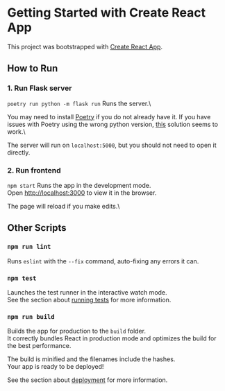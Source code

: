 # Getting Started with Create React App

This project was bootstrapped with [Create React App](https://github.com/facebook/create-react-app).

## How to Run

### 1. Run Flask server

`poetry run python -m flask run`
Runs the server.\

You may need to install [Poetry](https://python-poetry.org/) if you do not already have it. If you have issues with Poetry using the wrong python version, [this](https://github.com/python-poetry/poetry/issues/655#issuecomment-735634429) solution seems to work.\

The server will run on `localhost:5000`, but you should not need to open it directly.

### 2. Run frontend

`npm start`
Runs the app in the development mode.\
Open [http://localhost:3000](http://localhost:3000) to view it in the browser.

The page will reload if you make edits.\

## Other Scripts

### `npm run lint`

Runs `eslint` with the `--fix` command, auto-fixing any errors it can.

### `npm test`

Launches the test runner in the interactive watch mode.\
See the section about [running tests](https://facebook.github.io/create-react-app/docs/running-tests) for more information.

### `npm run build`

Builds the app for production to the `build` folder.\
It correctly bundles React in production mode and optimizes the build for the best performance.

The build is minified and the filenames include the hashes.\
Your app is ready to be deployed!

See the section about [deployment](https://facebook.github.io/create-react-app/docs/deployment) for more information.


